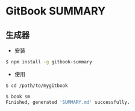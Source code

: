 # GitBook SUMMARY

## 生成器

* 安装

```sh
$ npm install -g gitbook-summary
```

* 使用

```sh
$ cd /path/to/mygitbook

$ book sm
Finished, generated 'SUMMARY.md' successfully.
```
